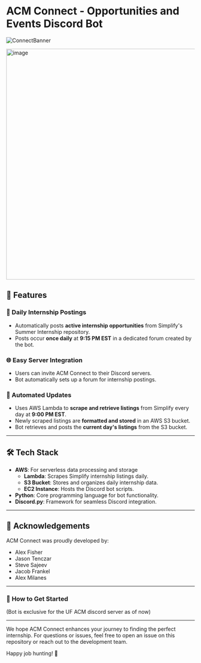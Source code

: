 # ACM Connect - Opportunities and Events Discord Bot
![ConnectBanner](https://github.com/user-attachments/assets/9f99f591-6c65-4666-8b93-4c2f55da2d1e)

<img width="616" alt="image" src="https://github.com/user-attachments/assets/7751b58e-99bd-4e2c-a9e6-80c93e2f2192">

## 🚀 **Features**

### 🤖 Daily Internship Postings  
- Automatically posts **active internship opportunities** from Simplify's Summer Internship repository.  
- Posts occur **once daily** at **9:15 PM EST** in a dedicated forum created by the bot.

### 🌐 Easy Server Integration  
- Users can invite ACM Connect to their Discord servers.  
- Bot automatically sets up a forum for internship postings.

### 🔄 Automated Updates  
- Uses AWS Lambda to **scrape and retrieve listings** from Simplify every day at **9:00 PM EST**.  
- Newly scraped listings are **formatted and stored** in an AWS S3 bucket.  
- Bot retrieves and posts the **current day's listings** from the S3 bucket.

---

## 🛠️ **Tech Stack**

- **AWS**: For serverless data processing and storage  
  - **Lambda**: Scrapes Simplify internship listings daily.  
  - **S3 Bucket**: Stores and organizes daily internship data.  
  - **EC2 Instance**: Hosts the Discord bot scripts.
- **Python**: Core programming language for bot functionality.  
- **Discord.py**: Framework for seamless Discord integration.

---

## 👥 **Acknowledgements**  

ACM Connect was proudly developed by:  
- Alex Fisher  
- Jason Tenczar  
- Steve Sajeev  
- Jacob Frankel  
- Alex Milanes  

---

### 📝 **How to Get Started**
(Bot is exclusive for the UF ACM discord server as of now)

---

We hope ACM Connect enhances your journey to finding the perfect internship. For questions or issues, feel free to open an issue on this repository or reach out to the development team.

Happy job hunting! 🚀
